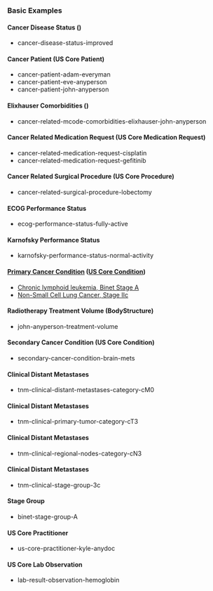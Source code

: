 ### Basic Examples
#### Cancer Disease Status ()
*  cancer-disease-status-improved
#### Cancer Patient (US Core Patient)
*  cancer-patient-adam-everyman
*  cancer-patient-eve-anyperson
*  cancer-patient-john-anyperson
#### Elixhauser Comorbidities ()
*  cancer-related-mcode-comorbidities-elixhauser-john-anyperson
#### Cancer Related Medication Request (US Core Medication Request)
*  cancer-related-medication-request-cisplatin
*  cancer-related-medication-request-gefitinib
#### Cancer Related Surgical Procedure (US Core Procedure)
*  cancer-related-surgical-procedure-lobectomy
#### ECOG Performance Status
*  ecog-performance-status-fully-active
#### Karnofsky Performance Status
*  karnofsky-performance-status-normal-activity
#### [Primary Cancer Condition](Structure-definition-mcode-primary-cancer-condition.html) ([US Core Condition](http://hl7.org/fhir/us/core/STU4/StructureDefinition-us-core-condition.html))
*  [Chronic lymphoid leukemia, Binet Stage A](Condition-primary-cancer-condition-cll.html)
*  [Non-Small Cell Lung Cancer, Stage IIc](Condition-primary-cancer-condition-nsclc.html)
#### Radiotherapy Treatment Volume (BodyStructure)
*  john-anyperson-treatment-volume
#### Secondary Cancer Condition (US Core Condition)
*  secondary-cancer-condition-brain-mets
#### Clinical Distant Metastases
*  tnm-clinical-distant-metastases-category-cM0
#### Clinical Distant Metastases
*  tnm-clinical-primary-tumor-category-cT3
#### Clinical Distant Metastases
*  tnm-clinical-regional-nodes-category-cN3
#### Clinical Distant Metastases
*  tnm-clinical-stage-group-3c
#### Stage Group
*  binet-stage-group-A
#### US Core Practitioner
*  us-core-practitioner-kyle-anydoc
#### US Core Lab Observation
*  lab-result-observation-hemoglobin